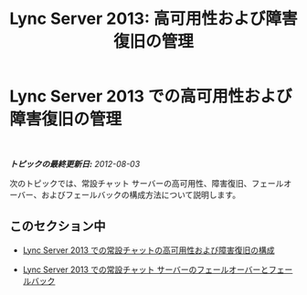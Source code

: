 ﻿---
title: 'Lync Server 2013: 高可用性および障害復旧の管理'
TOCTitle: 高可用性および障害復旧の管理
ms:assetid: 64af9aad-6e35-43d1-a6ec-ee3f36898782
ms:mtpsurl: https://technet.microsoft.com/ja-jp/library/Gg398457(v=OCS.15)
ms:contentKeyID: 48272272
ms.date: 05/19/2016
mtps_version: v=OCS.15
ms.translationtype: HT
---

# Lync Server 2013 での高可用性および障害復旧の管理

 

_**トピックの最終更新日:** 2012-08-03_

次のトピックでは、常設チャット サーバーの高可用性、障害復旧、フェールオーバー、およびフェールバックの構成方法について説明します。

## このセクション中

  - [Lync Server 2013 での常設チャットの高可用性および障害復旧の構成](lync-server-2013-configuring-for-persistent-chat-high-availability-and-disaster-recovery.md)

  - [Lync Server 2013 での常設チャット サーバーのフェールオーバーとフェールバック](lync-server-2013-failing-over-and-failing-back-persistent-chat-server.md)

